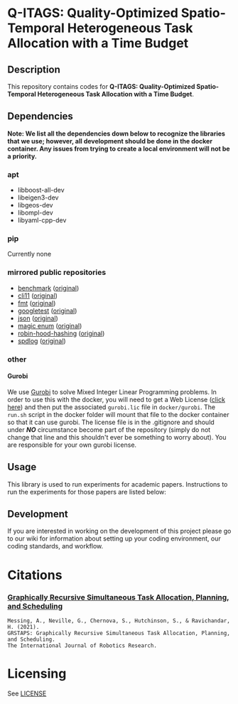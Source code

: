# Q-ITAGS: Quality-Optimized Spatio-Temporal Heterogeneous Task Allocation with a Time Budget

## Description

This repository contains codes for **Q-ITAGS: Quality-Optimized Spatio-Temporal Heterogeneous Task Allocation with a Time Budget**. 

## Dependencies

**Note: We list all the dependencies down below to recognize the libraries that we use; however, all development should
be done in the docker container. Any issues from trying to create a local environment will not be a priority.**

### apt

- libboost-all-dev
- libeigen3-dev
- libgeos-dev
- libompl-dev
- libyaml-cpp-dev

### pip

Currently none

### mirrored public repositories

- [benchmark](https://github.com/amessing/benchmark) ([original](https://github.com/google/benchmark))
- [cli11](https://github.com/amessing/cli11) ([original]())
- [fmt](https://github.com/amessing/fmt) ([original](https://github.com/fmtlib/fmt))
- [googletest](https://github.com/amessing/googletest) ([original](https://github.com/google/googletest))
- [json](https://github.com/amessing/json) ([original](https://github.com/nlohmann/json))
- [magic enum](https://github.com/amessing/magic_enum) ([original](https://github.com/Neargye/magic_enum))
- [robin-hood-hashing](https://github.com/amessing/robin-hood-hashing) ([original](https://github.com/martinus/robin-hood-hashing))
- [spdlog](https://github.com/amessing/spdlog) ([original](https://github.com/gabime/spdlog))

### other

#### Gurobi

We use [Gurobi](https://www.gurobi.com/) to solve Mixed Integer Linear Programming problems. In order to use this with
the docker, you will need to get a Web
License ([click here](https://www.gurobi.com/academia/academic-program-and-licenses/)) and then put the
associated ```gurobi.lic``` file in ```docker/gurobi```. The `run.sh` script in the docker folder will mount that file
to the docker container so that it can use gurobi. The license file is in the .gitignore and should under ___NO___
circumstance become part of the repository (simply do not change that line and this shouldn't ever be something to worry
about). You are responsible for your own gurobi license.

## Usage

This library is used to run experiments for academic papers. Instructions to run the experiments for those papers are
listed below:

## Development

If you are interested in working on the development of this project please go to our wiki for information about setting
up your coding environment, our coding standards, and workflow.

# Citations

### [Graphically Recursive Simultaneous Task Allocation, Planning, and Scheduling]()

```
Messing, A., Neville, G., Chernova, S., Hutchinson, S., & Ravichandar, H. (2021). 
GRSTAPS: Graphically Recursive Simultaneous Task Allocation, Planning, and Scheduling. 
The International Journal of Robotics Research.
```

# Licensing

See [LICENSE](LICENSE)
